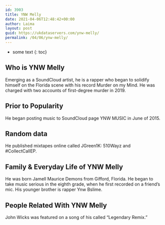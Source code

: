 ```yaml
---
id: 3903
title: YNW Melly
date: 2021-04-06T12:48:42+00:00
author: Laima
layout: post
guid: https://ukdataservers.com/ynw-melly/
permalink: /04/06/ynw-melly/
---
```


* some text
{: toc}


## Who is YNW Melly
                  
                  
                  
Emerging as a SoundCloud artist, he is a rapper who began to solidify himself on the Florida scene with his record Murder on my Mind. He was charged with two accounts of first-degree murder in 2019.
                  
              
            
              
            
                
                
                
## Prior to Popularity
                  
                  
                  
He began posting music to SoundCloud page YNW MUSIC in June of 2015. 
                  
              
            
              
            
                
                
                
## Random data
                  
                  
                  
He published mixtapes online called JGreen1K: 510Wayz and #CollectCallEP. 
                  
              
            
              
            
                
                
                
## Family & Everyday Life of YNW Melly
                  
                  
                  
He was born Jamell Maurice Demons from Gifford, Florida. He began to take music serious in the eighth grade, when he first recorded on a friend&#8217;s mic. His younger brother is rapper Ynw Bslime.
                  
              
            
              
            
                
                
                
## People Related With YNW Melly
                  
                  
                  
John Wicks was featured on a song of his called &#8220;Legendary Remix.&#8221;
                  
              
            
              
            
                
              
            
              
              
            
            
              
            
          
          
          